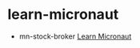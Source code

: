 # learn-micronaut

- mn-stock-broker [Learn Micronaut](https://www.udemy.com/course/learn-micronaut)
